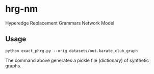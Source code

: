 # hrg-nm

Hyperedge Replacement Grammars Network Model

## Usage

`python exact_phrg.py --orig datasets/out.karate_club_graph`

The command above generates a pickle file (dictionary) of 
synthetic graphs.



